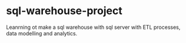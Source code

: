 # sql-warehouse-project
Leanrning ot make a sql warehouse with sql server with ETL processes, data modelling and analytics.
